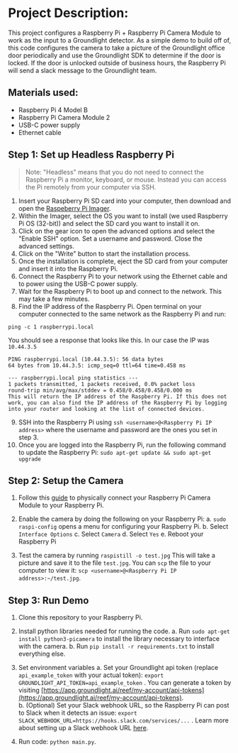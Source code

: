# Project Description:
This project configures a Raspberry Pi + Raspberry Pi Camera Module to work as the input to a Groundlight detector. As a simple demo to build off of, this code configures the camera to take a picture of the Groundlight office door periodically and use the Groundlight SDK to determine if the door is locked. If the door is unlocked outside of business hours, the Raspberry Pi will send a slack message to the Groundlight team.

## Materials used:
 - Raspberry Pi 4 Model B
 - Raspberry Pi Camera Module 2
 - USB-C power supply
 - Ethernet cable

  

 ## Step 1: Set up Headless Raspberry Pi


> Note: "Headless" means that you do not need to connect the Raspberry Pi a monitor, keyboard, or mouse. Instead you can access the Pi remotely from your computer via SSH.
> 

1. Insert your Raspberry Pi SD card into your computer, then download and open the [Raspeberry Pi Imager](https://www.raspberrypi.com/software/).
2. Within the Imager, select the OS you want to install (we used Raspberry Pi OS (32-bit)) and select the SD card you want to install it on.
3. Click on the gear icon to open the advanced options and select the "Enable SSH" option. Set a username and password. Close the advanced settings.
4. Click on the "Write" button to start the installation process.
5. Once the installation is complete, eject the SD card from your computer and insert it into the Raspberry Pi.
6. Connect the Raspberry Pi to your network using the Ethernet cable and to power using the USB-C power supply.
7. Wait for the Raspberry Pi to boot up and connect to the network. This may take a few minutes.
8. Find the IP address of the Raspberry Pi. Open terminal on your computer connected to the same network as the Raspberry Pi and run:
```
ping -c 1 raspberrypi.local
```
You should see a response that looks like this. In our case the IP was `10.44.3.5`

```
PING raspberrypi.local (10.44.3.5): 56 data bytes
64 bytes from 10.44.3.5: icmp_seq=0 ttl=64 time=0.458 ms

--- raspberrypi.local ping statistics ---
1 packets transmitted, 1 packets received, 0.0% packet loss
round-trip min/avg/max/stddev = 0.458/0.458/0.458/0.000 ms
This will return the IP address of the Raspberry Pi. If this does not work, you can also find the IP address of the Raspberry Pi by logging into your router and looking at the list of connected devices.
```

9.  SSH into the Raspberry Pi using  `ssh <username>@<Raspberry Pi IP address>` where the username and password are the ones you set in step 3. 
10. Once you are logged into the Raspberry Pi, run the following command to update the Raspberry Pi: `sudo apt-get update && sudo apt-get upgrade`

## Step 2: Setup the Camera

1. Follow this [guide](https://www.youtube.com/watch?v=GImeVqHQzsE) to physically connect your Raspberry Pi Camera Module to your Raspberry Pi. 

2. Enable the camera by doing the following on your Raspberry Pi:
	a. `sudo raspi-config` opens a menu for configuring your Raspberry Pi. 
	b. Select `Interface Options`
	c. Select `Camera`
	d. Select `Yes`
	e. Reboot your Raspberry Pi

3. Test the camera by running `raspistill -o test.jpg` This will take a picture and save it to the file `test.jpg`. You can `scp` the file to your computer to view it: `scp <username>@<Raspberry Pi IP address>:~/test.jpg`.

## Step 3:  Run Demo
1. Clone this repository to your Raspberry Pi.
2. Install python libraries needed for running the code.
	a. Run `sudo apt-get install python3-picamera` to install the library necessary to interface with the camera.
	b. Run `pip install -r requirements.txt` to install everything else.

3. Set environment variables
	a. Set your Groundlight api token (replace `api_example_token` with your actual token):  `export GROUNDLIGHT_API_TOKEN=api_example_token` . You can generate a token by visiting [https://app.groundlight.ai/reef/my-account/api-tokens](https://app.groundlight.ai/reef/my-account/api-tokens).   
	b. (Optional) Set your Slack webhook URL, so the Raspberry Pi can post to Slack when it detects an issue:  `export SLACK_WEBHOOK_URL=https://hooks.slack.com/services/...` . Learn more about setting up a Slack webhook URL [here](https://api.slack.com/messaging/webhooks).
4. Run code: `python main.py`.
	